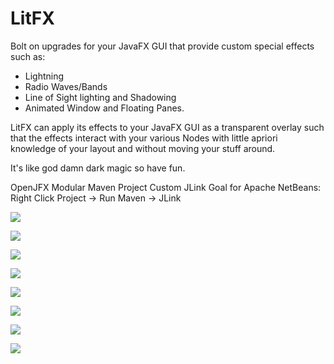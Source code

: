 # LitFX
Bolt on upgrades for your JavaFX GUI that provide custom special effects such as:

- Lightning 
- Radio Waves/Bands
- Line of Sight lighting and Shadowing
- Animated Window and Floating Panes. 

LitFX can apply its effects to your JavaFX GUI as a transparent overlay such that the effects interact with your various Nodes with little apriori knowledge of your layout and without moving your stuff around.

It's like god damn dark magic so have fun.

OpenJFX Modular Maven Project
Custom JLink Goal for Apache NetBeans: Right Click Project -> Run Maven -> JLink

![](/media/infernogalore.png)

![](/media/waveshaper.png)

![](/media/covalentpanes.png)

![](/media/shadows.png)

![](/media/pjchainlitfx.png)

![](/media/ridelitfx.png)

![](/media/LitFX.png)

![](/media/band-waves.png)
